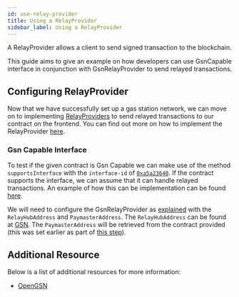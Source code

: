 ```yaml
---
id: use-relay-provider
title: Using a RelayProvider
sidebar_label: Using a RelayProvider
---
```


A RelayProvider allows a client to send signed transaction to the blockchain.

This guide aims to give an example on how developers can use GsnCapable interface in conjunction with GsnRelayProvider to send relayed transactions.

## Configuring RelayProvider

Now that we have successfully set up a gas station network, we can move on to implementing [RelayProviders](https://docs.opengsn.org/learn/index.html#client) to send relayed transactions to our contract on the frontend. You can find out more on how to implement the RelayProvider [here](https://docs.opengsn.org/tutorials/integration.html#the_user_interface_code).

### Gsn Capable Interface

To test if the given contract is Gsn Capable we can make use of the method `supportsInterface` with the `interface-id` of [`0xa5a23640`](https://github.com/Open-Attestation/document-store/blob/master/contracts/GsnCapable.sol#L10). If the contract supports the interface, we can assume that it can handle relayed transactions. An example of how this can be implementation can be found [here](https://github.com/TradeTrust/document-creator-website/pull/76/files#diff-ae839d6f834102d8aaabb1f74fe1acb14ca32a3bee209ed2264f846fcca2679aR15).

We will need to configure the GsnRelayProvider as [explained](https://docs.opengsn.org/tutorials/integration.html#the_user_interface_code) with the `RelayHubAddress` and `PaymasterAddress`. The `RelayHubAddress` can be found at [GSN](https://docs.opengsn.org/gsn-provider/networks.html). The `PaymasterAddress`
will be retrieved from the contract provided (this was set earlier as part of [this step](./gsn-capable-document-store)).

## Additional Resource

Below is a list of additional resources for more information:

- [OpenGSN](https://docs.opengsn.org/learn/index.html)
